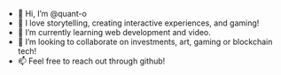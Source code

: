 - 👋 Hi, I’m @quant-o
- 👀 I love storytelling, creating interactive experiences, and gaming! 
- 🌱 I’m currently learning web development and video.
- 👾 I’m looking to collaborate on investments, art, gaming or blockchain tech!
- 📫 Feel free to reach out through github!

<!---
quant-o/quant-o is a ✨ special ✨ repository because its `README.md` (this file) appears on your GitHub profile.
You can click the Preview link to take a look at your changes.
--->
